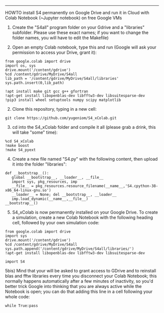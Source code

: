 -------------------
HOWTO install S4 permanently on Google Drive and run it in Cloud with Colab Notebook (~Jupyter notebook) on free Google VMs 

1) Create the "S4all" program folder on your Gdrive and a "libraries" subfolder. Please use these exact names; if you want to change the folder names, you will have to edit the Makefile)

2) Open an empty Colab notebook, type this and run (Google will ask your permission to access your Drive, grant it):
```
from google.colab import drive
import os, sys
drive.mount('/content/gdrive')
%cd /content/gdrive/MyDrive/S4all
lib_path = '/content/gdrive/MyDrive/S4all/libraries'
sys.path.insert(0,lib_path)

!apt install make git gcc g++ gfortran
!apt-get install libopenblas-dev libfftw3-dev libsuitesparse-dev
!pip3 install wheel setuptools numpy scipy matplotlib
```

2) Clone this repository, typing in a new cell:
```
git clone https://github.com/yugeniom/S4_xColab.git
```
3) cd into the S4_xColab folder and compile it all (please grab a drink, this will take "some" time):
```
%cd S4_xColab
!make boost
!make S4_pyext
```
4) Create a new file named "S4.py" with the following content, then upload it into the folder "libraries":

```
def __bootstrap__():
   global __bootstrap__, __loader__, __file__
   import sys, pkg_resources, imp
   __file__ = pkg_resources.resource_filename(__name__,'S4.cpython-38-x86_64-linux-gnu.so')
   __loader__ = None; del __bootstrap__, __loader__
   imp.load_dynamic(__name__,__file__)
__bootstrap__()
```

5) S4_xColab is now permanently installed on your Google Drive. To create a simulation, create a new Colab Notebook with the following heading cell, followed by your own simulation code:
```
from google.colab import drive
import sys
drive.mount('/content/gdrive')
%cd /content/gdrive/MyDrive/S4all
sys.path.append('/content/gdrive/MyDrive/S4all/libraries/')
!apt-get install libopenblas-dev libfftw3-dev libsuitesparse-dev

import S4
```
5bis) Mind that your will be asked to grant access to GDrive and to reinstall blas and fftw libraries every time you disconnect your Colab Notebook; this normally happens automatically after a few minutes of inactivity, so you'd better trick Google into thinking that you are always active while the Notebook is open; you can do that adding this line in a cell following your whole code:
```
while True:pass
```






